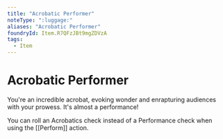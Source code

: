 ```yaml
---
title: "Acrobatic Performer"
noteType: ":luggage:"
aliases: "Acrobatic Performer"
foundryId: Item.R7QFzJBt9mgZDVzA
tags:
  - Item
---
```


# Acrobatic Performer

You're an incredible acrobat, evoking wonder and enrapturing audiences with your prowess. It's almost a performance!

You can roll an Acrobatics check instead of a Performance check when using the [[Perform]] action.

